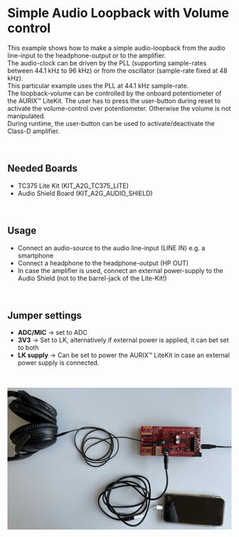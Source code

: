 # Simple Audio Loopback with Volume control

This example shows how to make a simple audio-loopback from the audio line-input to the headphone-output or to the amplifier.<br>
The audio-clock can be driven by the PLL (supporting sample-rates between 44.1 kHz to 96 kHz) or from the oscillator (sample-rate fixed at 48 kHz).<br>
This particular example uses the PLL at 44.1 kHz sample-rate.<br>
The loopback-volume can be controlled by the onboard potentiometer of the AURIX™ LiteKit. The user has to press the user-button during reset to activate the volume-control over potentiometer. Otherwise the volume is not manipulated.<br>
During runtime, the user-button can be used to activate/deactivate the Class-D amplifier.
<br><br><br>

## Needed Boards
* TC375 Lite Kit (KIT_A2G_TC375_LITE)
* Audio Shield Board (KIT_A2G_AUDIO_SHIELD)
<br><br><br>
## Usage
* Connect an audio-source to the audio line-input (LINE IN) e.g. a smartphone
* Connect a headphone to the headphone-output (HP OUT)
* In case the amplifier is used, connect an external power-supply to the Audio Shield (not to the barrel-jack of the Lite-Kit!)
<br><br><br>
## Jumper settings
* **ADC/MIC** -> set to ADC
* **3V3** -> Set to LK, alternatively if external power is applied, it can bet set to both
* **LK supply** -> Can be set to power the AURIX™ LiteKit in case an external power supply is connected.
<br><br><br>
<img src="/Documentation/Images/TC375_AUD_LB.jpg" width="600">  
